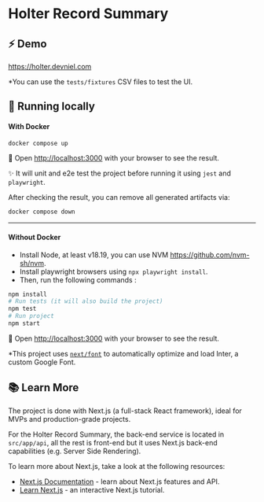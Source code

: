 # Holter Record Summary

## ⚡️ Demo
https://holter.devniel.com

*You can use the `tests/fixtures` CSV files to test the UI.

## 🚀 Running locally
#### With Docker

```bash
docker compose up
```
👀 Open [http://localhost:3000](http://localhost:3000) with your browser to see the result.

✨ It will unit and e2e test the project before running it using `jest` and `playwright`.

After checking the result, you can remove all generated artifacts via:
```bash
docker compose down
```
---
#### Without Docker

- Install Node, at least v18.19, you can use NVM https://github.com/nvm-sh/nvm.
- Install playwright browsers using `npx playwright install`.
- Then, run the following commands :

```bash
npm install
# Run tests (it will also build the project)
npm test
# Run project
npm start
```
👀 Open [http://localhost:3000](http://localhost:3000) with your browser to see the result.

*This project uses [`next/font`](https://nextjs.org/docs/basic-features/font-optimization) to automatically optimize and load Inter, a custom Google Font.

## 📚 Learn More

The project is done with Next.js (a full-stack React framework), ideal for MVPs and production-grade projects.

For the Holter Record Summary, the back-end service is located in `src/app/api`, all the rest is front-end but it uses Next.js back-end capabilities (e.g. Server Side Rendering).

To learn more about Next.js, take a look at the following resources:

- [Next.js Documentation](https://nextjs.org/docs) - learn about Next.js features and API.
- [Learn Next.js](https://nextjs.org/learn) - an interactive Next.js tutorial.
